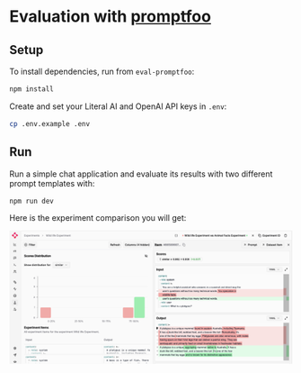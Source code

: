 # Evaluation with [promptfoo](#https://www.promptfoo.dev/docs/getting-started/)

## Setup

To install dependencies, run from `eval-promptfoo`:

```bash
npm install
```

Create and set your Literal AI and OpenAI API keys in `.env`:

```bash
cp .env.example .env
```

## Run

Run a simple chat application and evaluate its results with two different prompt templates with:

```bash
npm run dev
```

Here is the experiment comparison you will get:

![Wildlife Experiment Comparison](./img/wildlife-experiment-comparison.png)
